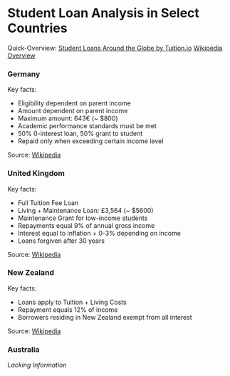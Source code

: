 Student Loan Analysis in Select Countries
===============

Quick-Overview:
[Student Loans Around the Globe by Tuition.io](https://www.tuition.io/blog/2013/06/student-loans-around-the-globe/)
[Wikipedia Overview](http://en.wikipedia.org/wiki/Category:Student_loan_systems_by_country)

### Germany
Key facts:

- Eligibility dependent on parent income
- Amount dependent on parent income
- Maximum amount: 643€ (~ $800)
- Academic performance standards must be met
- 50% 0-interest loan, 50% grant to student
- Repaid only when exceeding certain income level

Source: [Wikipedia](http://en.wikipedia.org/wiki/Student_loans_in_Germany)

### United Kingdom
Key facts:

- Full Tuition Fee Loan
- Living + Maintenance Loan: £3,564 (~ $5600)
- Maintenance Grant for low-income students
- Repayments equal 9% of annual gross income
- Interest equal to inflation + 0-3% depending on income
- Loans forgiven after 30 years

Source: [Wikipedia](http://en.wikipedia.org/wiki/Student_loans_in_the_United_Kingdom)

### New Zealand
Key facts:

- Loans apply to Tuition + Living Costs
- Repayment equals 12% of income
- Borrowers residing in New Zealand exempt from all interest

Source: [Wikipedia](http://en.wikipedia.org/wiki/Student_loans_in_New_Zealand)

### Australia
*Lacking Information*
